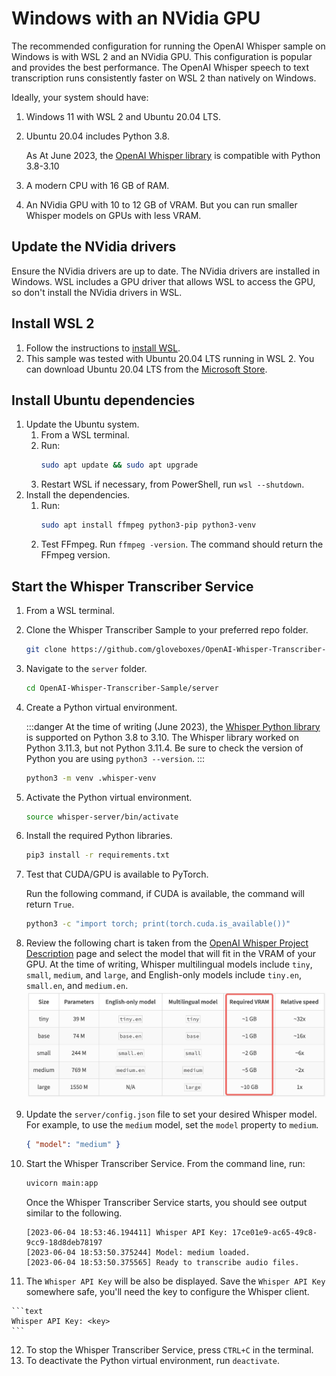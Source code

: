 # Windows with an NVidia GPU

The recommended configuration for running the OpenAI Whisper sample on Windows is with WSL 2 and an NVidia GPU. This configuration is popular and provides the best performance. The OpenAI Whisper speech to text transcription runs consistently faster on WSL 2 than natively on Windows.

Ideally, your system should have:

1. Windows 11 with WSL 2 and Ubuntu 20.04 LTS.
2. Ubuntu 20.04 includes Python 3.8.

   As At June 2023, the [OpenAI Whisper library](https://pypi.org/project/openai-whisper/) is compatible with Python 3.8-3.10

3. A modern CPU with 16 GB of RAM.
4. An NVidia GPU with 10 to 12 GB of VRAM. But you can run smaller Whisper models on GPUs with less VRAM.

## Update the NVidia drivers

Ensure the NVidia drivers are up to date. The NVidia drivers are installed in Windows. WSL includes a GPU driver that allows WSL to access the GPU, so don't install the NVidia drivers in WSL.

## Install WSL 2

1. Follow the instructions to [install WSL](https://learn.microsoft.com/en-us/windows/wsl/install).
2. This sample was tested with Ubuntu 20.04 LTS running in WSL 2. You can download Ubuntu 20.04 LTS from the [Microsoft Store](https://apps.microsoft.com/store/detail/ubuntu-2004/9N6SVWS3RX71).

## Install Ubuntu dependencies

1. Update the Ubuntu system.
   1. From a WSL terminal.
   2. Run:
        ```bash
        sudo apt update && sudo apt upgrade
        ```
   3. Restart WSL if necessary, from PowerShell, run `wsl --shutdown`.
2. Install the dependencies. 
   1. Run:
        ```bash
        sudo apt install ffmpeg python3-pip python3-venv
        ```
   2. Test FFmpeg. Run `ffmpeg -version`. The command should return the FFmpeg version.

## Start the Whisper Transcriber Service

1. From a WSL terminal.
2. Clone the Whisper Transcriber Sample to your preferred repo folder.

    ```bash
    git clone https://github.com/gloveboxes/OpenAI-Whisper-Transcriber-Sample.git
    ```

3. Navigate to the `server` folder.

    ```bash
    cd OpenAI-Whisper-Transcriber-Sample/server
    ```

4. Create a Python virtual environment.

    :::danger
    At the time of writing (June 2023), the [Whisper Python library](https://pypi.org/project/openai-whisper) is supported on Python 3.8 to 3.10. The Whisper library worked on Python 3.11.3, but not Python 3.11.4. Be sure to check the version of Python you are using `python3 --version`.
    :::

    ```bash
    python3 -m venv .whisper-venv
    ```

5. Activate the Python virtual environment.

    ```bash
    source whisper-server/bin/activate
    ```

6. Install the required Python libraries.

    ```bash
    pip3 install -r requirements.txt
    ```

7. Test that CUDA/GPU is available to PyTorch.

   Run the following command, if CUDA is available, the command will return `True`.

    ```bash
    python3 -c "import torch; print(torch.cuda.is_available())"
    ```

8. Review the following chart is taken from the [OpenAI Whisper Project Description](https://pypi.org/project/openai-whisper/) page and select the model that will fit in the VRAM of your GPU. At the time of writing, Whisper multilingual models include `tiny`, `small`, `medium`, and `large`, and English-only models include `tiny.en`, `small.en`, and `medium.en`.
   ![](../media/whisper_model_selection.png)

9.  Update the `server/config.json` file to set your desired Whisper model. For example, to use the `medium` model, set the `model` property to `medium`.

    ```json
    { "model": "medium" }
    ````

10.  Start the Whisper Transcriber Service. From the command line, run:

        ```bash
        uvicorn main:app
        ```

        Once the Whisper Transcriber Service starts, you should see output similar to the following.

        ```text
        [2023-06-04 18:53:46.194411] Whisper API Key: 17ce01e9-ac65-49c8-9cc9-18d8deb78197
        [2023-06-04 18:53:50.375244] Model: medium loaded.
        [2023-06-04 18:53:50.375565] Ready to transcribe audio files.
        ```

11.  The `Whisper API Key` will be also be displayed. Save the `Whisper API Key` somewhere safe, you'll need the key to configure the Whisper client.

    ```text
    Whisper API Key: <key>
    ```

12. To stop the Whisper Transcriber Service, press `CTRL+C` in the terminal.
13. To deactivate the Python virtual environment, run `deactivate`.
